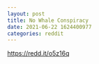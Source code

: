 ```yaml
--- 
layout: post 
title: No Whale Conspiracy 
date: 2021-06-22 1624400977 
categories: reddit 
--- 
```

https://redd.it/o5z16q